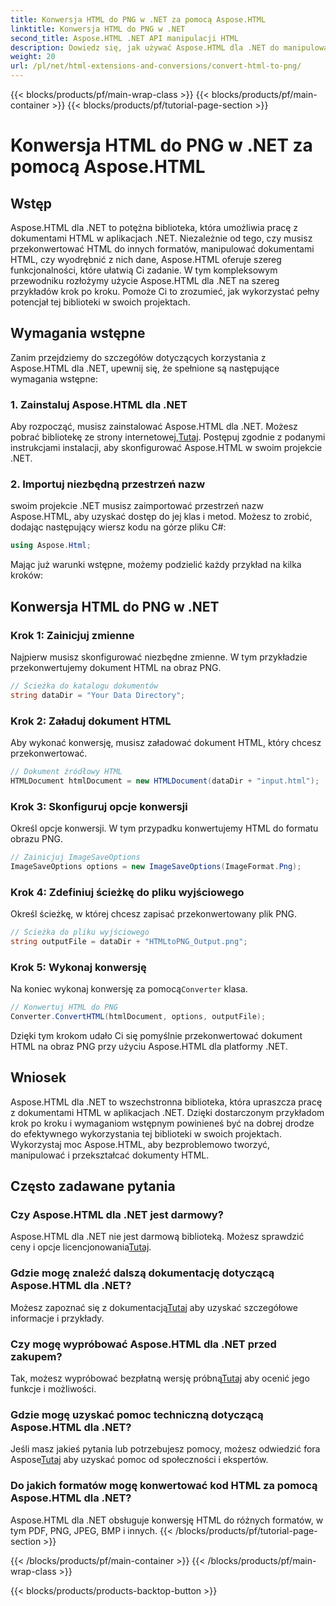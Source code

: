 ```yaml
---
title: Konwersja HTML do PNG w .NET za pomocą Aspose.HTML
linktitle: Konwersja HTML do PNG w .NET
second_title: Aspose.HTML .NET API manipulacji HTML
description: Dowiedz się, jak używać Aspose.HTML dla .NET do manipulowania dokumentami HTML i konwertowania ich. Przewodnik krok po kroku do efektywnego rozwoju .NET.
weight: 20
url: /pl/net/html-extensions-and-conversions/convert-html-to-png/
---
```


{{< blocks/products/pf/main-wrap-class >}}
{{< blocks/products/pf/main-container >}}
{{< blocks/products/pf/tutorial-page-section >}}

# Konwersja HTML do PNG w .NET za pomocą Aspose.HTML


## Wstęp

Aspose.HTML dla .NET to potężna biblioteka, która umożliwia pracę z dokumentami HTML w aplikacjach .NET. Niezależnie od tego, czy musisz przekonwertować HTML do innych formatów, manipulować dokumentami HTML, czy wyodrębnić z nich dane, Aspose.HTML oferuje szereg funkcjonalności, które ułatwią Ci zadanie. W tym kompleksowym przewodniku rozłożymy użycie Aspose.HTML dla .NET na szereg przykładów krok po kroku. Pomoże Ci to zrozumieć, jak wykorzystać pełny potencjał tej biblioteki w swoich projektach.

## Wymagania wstępne

Zanim przejdziemy do szczegółów dotyczących korzystania z Aspose.HTML dla .NET, upewnij się, że spełnione są następujące wymagania wstępne:

### 1. Zainstaluj Aspose.HTML dla .NET

 Aby rozpocząć, musisz zainstalować Aspose.HTML dla .NET. Możesz pobrać bibliotekę ze strony internetowej,[Tutaj](https://releases.aspose.com/html/net/). Postępuj zgodnie z podanymi instrukcjami instalacji, aby skonfigurować Aspose.HTML w swoim projekcie .NET.

### 2. Importuj niezbędną przestrzeń nazw

swoim projekcie .NET musisz zaimportować przestrzeń nazw Aspose.HTML, aby uzyskać dostęp do jej klas i metod. Możesz to zrobić, dodając następujący wiersz kodu na górze pliku C#:

```csharp
using Aspose.Html;
```

Mając już warunki wstępne, możemy podzielić każdy przykład na kilka kroków:

## Konwersja HTML do PNG w .NET

### Krok 1: Zainicjuj zmienne

Najpierw musisz skonfigurować niezbędne zmienne. W tym przykładzie przekonwertujemy dokument HTML na obraz PNG.

```csharp
// Ścieżka do katalogu dokumentów
string dataDir = "Your Data Directory";
```

### Krok 2: Załaduj dokument HTML

Aby wykonać konwersję, musisz załadować dokument HTML, który chcesz przekonwertować. 

```csharp
// Dokument źródłowy HTML
HTMLDocument htmlDocument = new HTMLDocument(dataDir + "input.html");
```

### Krok 3: Skonfiguruj opcje konwersji

Określ opcje konwersji. W tym przypadku konwertujemy HTML do formatu obrazu PNG.

```csharp
// Zainicjuj ImageSaveOptions
ImageSaveOptions options = new ImageSaveOptions(ImageFormat.Png);
```

### Krok 4: Zdefiniuj ścieżkę do pliku wyjściowego

Określ ścieżkę, w której chcesz zapisać przekonwertowany plik PNG.

```csharp
// Ścieżka do pliku wyjściowego
string outputFile = dataDir + "HTMLtoPNG_Output.png";
```

### Krok 5: Wykonaj konwersję

 Na koniec wykonaj konwersję za pomocą`Converter` klasa.

```csharp
// Konwertuj HTML do PNG
Converter.ConvertHTML(htmlDocument, options, outputFile);
```

Dzięki tym krokom udało Ci się pomyślnie przekonwertować dokument HTML na obraz PNG przy użyciu Aspose.HTML dla platformy .NET.

## Wniosek

Aspose.HTML dla .NET to wszechstronna biblioteka, która upraszcza pracę z dokumentami HTML w aplikacjach .NET. Dzięki dostarczonym przykładom krok po kroku i wymaganiom wstępnym powinieneś być na dobrej drodze do efektywnego wykorzystania tej biblioteki w swoich projektach. Wykorzystaj moc Aspose.HTML, aby bezproblemowo tworzyć, manipulować i przekształcać dokumenty HTML.

## Często zadawane pytania

### Czy Aspose.HTML dla .NET jest darmowy?
 Aspose.HTML dla .NET nie jest darmową biblioteką. Możesz sprawdzić ceny i opcje licencjonowania[Tutaj](https://purchase.aspose.com/buy).

### Gdzie mogę znaleźć dalszą dokumentację dotyczącą Aspose.HTML dla .NET?
 Możesz zapoznać się z dokumentacją[Tutaj](https://reference.aspose.com/html/net/) aby uzyskać szczegółowe informacje i przykłady.

### Czy mogę wypróbować Aspose.HTML dla .NET przed zakupem?
 Tak, możesz wypróbować bezpłatną wersję próbną[Tutaj](https://releases.aspose.com/) aby ocenić jego funkcje i możliwości.

### Gdzie mogę uzyskać pomoc techniczną dotyczącą Aspose.HTML dla .NET?
 Jeśli masz jakieś pytania lub potrzebujesz pomocy, możesz odwiedzić fora Aspose[Tutaj](https://forum.aspose.com/) aby uzyskać pomoc od społeczności i ekspertów.

### Do jakich formatów mogę konwertować kod HTML za pomocą Aspose.HTML dla .NET?
Aspose.HTML dla .NET obsługuje konwersję HTML do różnych formatów, w tym PDF, PNG, JPEG, BMP i innych.
{{< /blocks/products/pf/tutorial-page-section >}}

{{< /blocks/products/pf/main-container >}}
{{< /blocks/products/pf/main-wrap-class >}}

{{< blocks/products/products-backtop-button >}}
